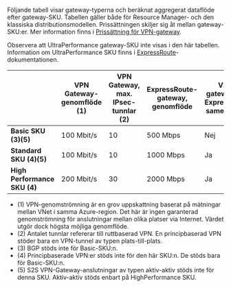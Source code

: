 Följande tabell visar gateway-typerna och beräknat aggregerat dataflöde efter gateway-SKU. Tabellen gäller både för Resource Manager- och den klassiska distributionsmodellen. Prissättningen skiljer sig åt mellan gateway-SKU:er. Mer information finns i [Prissättning för VPN-gateway](https://azure.microsoft.com/pricing/details/vpn-gateway).

Observera att UltraPerformance gateway-SKU inte visas i den här tabellen. Information om UltraPerformance SKU finns i [ExpressRoute](../articles/expressroute/expressroute-about-virtual-network-gateways.md)-dokumentationen.

|  | **VPN Gateway-genomflöde (1)** | **VPN Gateway, max. IPsec-tunnlar (2)** | **ExpressRoute-gateway, genomflöde** | **VPN-gateway och ExpressRoute samexisterar** |
| --- | --- | --- | --- | --- |
| **Basic SKU (3)(5)** |100 Mbit/s |10 |500 Mbps |Nej |
| **Standard SKU (4)(5)** |100 Mbit/s |10 |1000 Mbps |Ja |
| **High Performance SKU (4)** |200 Mbit/s |30 |2000 Mbps |Ja |

* (1) VPN-genomströmning är en grov uppskattning baserat på mätningar mellan VNet i samma Azure-region. Det här är ingen garanterad genomströmning för anslutningar mellan olika platser via Internet. Värdet utgör dock högsta möjliga genomflöde.
* (2) Antalet tunnlar refererar till ruttbaserad VPN. En principbaserad VPN stöder bara en VPN-tunnel av typen plats-till-plats.
* (3) BGP stöds inte för Basic-SKU:n.
* (4) Principbaserade VPN:er stöds inte för den här SKU:n. De stöds bara för Basic-SKU:n.
* (5) S2S VPN-Gateway-anslutningar av typen aktiv-aktiv stöds inte för denna SKU. Aktiv-aktiv stöds enbart på HighPerformance SKU.



<!--HONumber=Nov16_HO2-->


